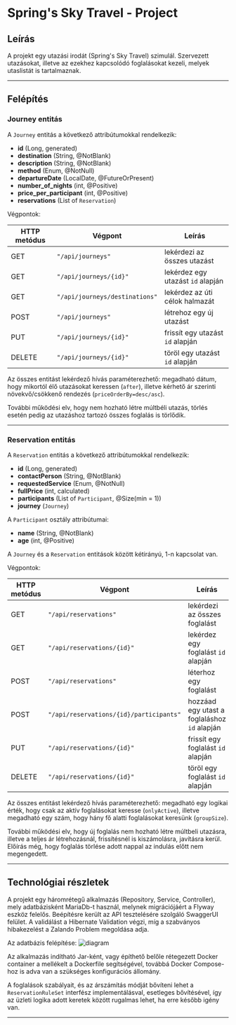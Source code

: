 # Spring's Sky Travel - Project

## Leírás

A projekt egy utazási irodát (Spring's Sky Travel) szimulál. Szervezett utazásokat, illetve az ezekhez kapcsolódó
foglalásokat kezeli, melyek utaslistát is tartalmaznak.

---

## Felépítés

### Journey entitás

A `Journey` entitás a következő attribútumokkal rendelkezik:

* __id__ (Long, generated)
* __destination__ (String, @NotBlank)
* __description__ (String, @NotBlank)
* __method__ (Enum, @NotNull)
* __departureDate__ (LocalDate, @FutureOrPresent)
* __number_of_nights__ (int, @Positive)
* __price_per_participant__ (int, @Positive)
* __reservations__ (List of `Reservation`)

Végpontok:

| HTTP metódus | Végpont                          | Leírás                                |
| ------------ | -------------------------------- | ------------------------------------- |
| GET          | `"/api/journeys"`                | lekérdezi az összes utazást           |
| GET          | `"/api/journeys/{id}"`           | lekérdez egy utazást `id` alapján     |
| GET          | `"/api/journeys/destinations"`   | lekérdez az úti célok halmazát        |
| POST         | `"/api/journeys"`                | létrehoz egy új utazást               |
| PUT          | `"/api/journeys/{id}"`           | frissít egy utazást `id` alapján      |
| DELETE       | `"/api/journeys/{id}"`           | töröl egy utazást `id` alapján        |

Az összes entitást lekérdező hívás paraméterezhető: megadható dátum, hogy mikortól élő utazásokat keressen (`after`), illetve
kérhető ár szerinti növekvő/csökkenő rendezés (`priceOrderBy=desc/asc`).

További működési elv, hogy nem hozható létre múltbéli utazás, törlés esetén pedig az utazáshoz tartozó összes foglalás is törlődik.

---

### Reservation entitás

A `Reservation` entitás a következő attribútumokkal rendelkezik:

* __id__ (Long, generated)
* __contactPerson__ (String, @NotBlank)
* __requestedService__ (Enum, @NotNull)
* __fullPrice__ (int, calculated)
* __participants__ (List of `Participant`, @Size(min = 1))
* __journey__ (`Journey`)

A `Participant` osztály attribútumai:

* __name__ (String, @NotBlank)
* __age__ (int, @Positive)

A `Journey` és a `Reservation` entitások között kétirányú, 1-n kapcsolat van.

Végpontok:

| HTTP metódus | Végpont                                 | Leírás                                        |
| ------------ | --------------------------------------- | --------------------------------------------- |
| GET          | `"/api/reservations"`                   | lekérdezi az összes foglalást                 |
| GET          | `"/api/reservations/{id}"`              | lekérdez egy foglalást `id` alapján           |
| POST         | `"/api/reservations"`                   | léterhoz egy foglalást                        |
| POST         | `"/api/reservations/{id}/participants"` | hozzáad egy utast a foglaláshoz `id` alapján  |
| PUT          | `"/api/reservations/{id}"`              | frissít egy foglalást `id` alapján            |
| DELETE       | `"/api/reservations/{id}"`              | töröl egy foglalást `id` alapján              |

Az összes entitást lekérdező hívás paraméterezhető: megadható egy logikai érték, hogy csak az aktív foglalásokat keresse (`onlyActive`), illetve megadható egy szám, hogy hány fő alatti foglalásokat keresünk (`groupSize`).

További működési elv, hogy új foglalás nem hozható létre múltbeli utazásra, illetve a teljes ár létrehozásnál, frissítésnél is kiszámolásra, javításra kerül. Előírás még, hogy foglalás törlése adott nappal az indulás előtt nem megengedett.

---

## Technológiai részletek

A projekt egy háromrétegű alkalmazás (Repository, Service, Controller), mely adatbázisként MariaDb-t használ, melynek migrációjáért a Flyway eszköz felelős. Beépítésre került az API tesztelésére szolgáló SwaggerUI felület. A validálást a Hibernate Validation végzi, míg a szabványos hibakezelést a Zalando Problem megoldása adja.

Az adatbázis felépítése:
![diagram](db.png)


Az alkalmazás indítható Jar-ként, vagy építhető belőle rétegezett Docker container a mellékelt a Dockerfile segítségével, továbbá Docker Compose-hoz is adva van a szükséges konfigurációs állomány.

A foglalások szabályait, és az árszámítás módját bővíteni lehet a `ReservationRuleSet` interfész implementálásval, esetleges bővítésével, így az üzleti logika adott keretek között rugalmas lehet, ha erre később igény van.

---
